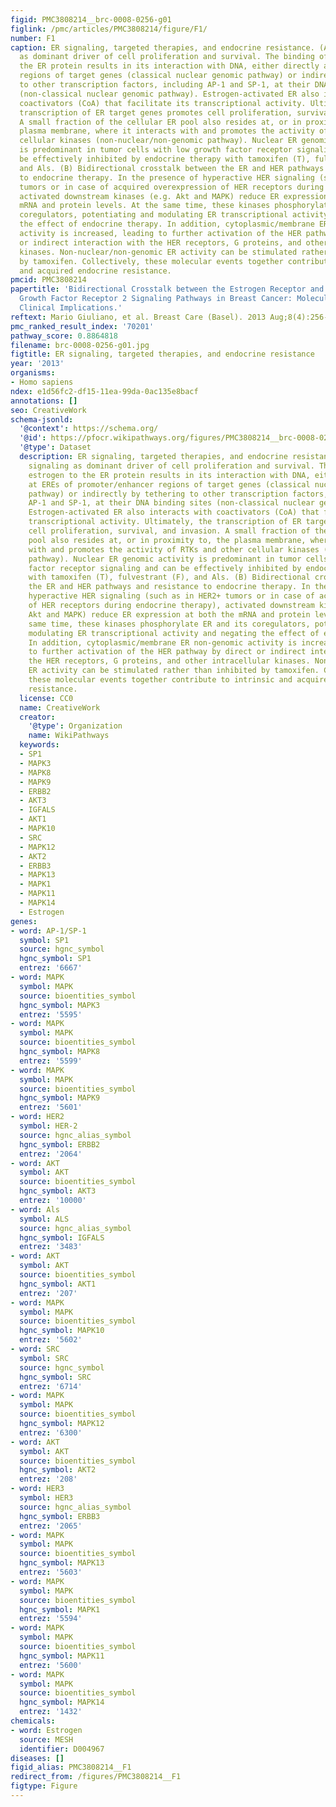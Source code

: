 ```yaml
---
figid: PMC3808214__brc-0008-0256-g01
figlink: /pmc/articles/PMC3808214/figure/F1/
number: F1
caption: ER signaling, targeted therapies, and endocrine resistance. (A) ER signaling
  as dominant driver of cell proliferation and survival. The binding of estrogen to
  the ER protein results in its interaction with DNA, either directly at EREs of promoter/enhancer
  regions of target genes (classical nuclear genomic pathway) or indirectly by tethering
  to other transcription factors, including AP-1 and SP-1, at their DNA binding sites
  (non-classical nuclear genomic pathway). Estrogen-activated ER also interacts with
  coactivators (CoA) that facilitate its transcriptional activity. Ultimately, the
  transcription of ER target genes promotes cell proliferation, survival, and invasion.
  A small fraction of the cellular ER pool also resides at, or in proximity to, the
  plasma membrane, where it interacts with and promotes the activity of RTKs and other
  cellular kinases (non-nuclear/non-genomic pathway). Nuclear ER genomic activity
  is predominant in tumor cells with low growth factor receptor signaling and can
  be effectively inhibited by endocrine therapy with tamoxifen (T), fulvestrant (F),
  and Als. (B) Bidirectional crosstalk between the ER and HER pathways and resistance
  to endocrine therapy. In the presence of hyperactive HER signaling (such as in HER2+
  tumors or in case of acquired overexpression of HER receptors during endocrine therapy),
  activated downstream kinases (e.g. Akt and MAPK) reduce ER expression at both the
  mRNA and protein levels. At the same time, these kinases phosphorylate ER and its
  coregulators, potentiating and modulating ER transcriptional activity and negating
  the effect of endocrine therapy. In addition, cytoplasmic/membrane ER non-genomic
  activity is increased, leading to further activation of the HER pathway by direct
  or indirect interaction with the HER receptors, G proteins, and other intracellular
  kinases. Non-nuclear/non-genomic ER activity can be stimulated rather than inhibited
  by tamoxifen. Collectively, these molecular events together contribute to intrinsic
  and acquired endocrine resistance.
pmcid: PMC3808214
papertitle: 'Bidirectional Crosstalk between the Estrogen Receptor and Human Epidermal
  Growth Factor Receptor 2 Signaling Pathways in Breast Cancer: Molecular Basis and
  Clinical Implications.'
reftext: Mario Giuliano, et al. Breast Care (Basel). 2013 Aug;8(4):256-262.
pmc_ranked_result_index: '70201'
pathway_score: 0.8864818
filename: brc-0008-0256-g01.jpg
figtitle: ER signaling, targeted therapies, and endocrine resistance
year: '2013'
organisms:
- Homo sapiens
ndex: e1d56fc2-df15-11ea-99da-0ac135e8bacf
annotations: []
seo: CreativeWork
schema-jsonld:
  '@context': https://schema.org/
  '@id': https://pfocr.wikipathways.org/figures/PMC3808214__brc-0008-0256-g01.html
  '@type': Dataset
  description: ER signaling, targeted therapies, and endocrine resistance. (A) ER
    signaling as dominant driver of cell proliferation and survival. The binding of
    estrogen to the ER protein results in its interaction with DNA, either directly
    at EREs of promoter/enhancer regions of target genes (classical nuclear genomic
    pathway) or indirectly by tethering to other transcription factors, including
    AP-1 and SP-1, at their DNA binding sites (non-classical nuclear genomic pathway).
    Estrogen-activated ER also interacts with coactivators (CoA) that facilitate its
    transcriptional activity. Ultimately, the transcription of ER target genes promotes
    cell proliferation, survival, and invasion. A small fraction of the cellular ER
    pool also resides at, or in proximity to, the plasma membrane, where it interacts
    with and promotes the activity of RTKs and other cellular kinases (non-nuclear/non-genomic
    pathway). Nuclear ER genomic activity is predominant in tumor cells with low growth
    factor receptor signaling and can be effectively inhibited by endocrine therapy
    with tamoxifen (T), fulvestrant (F), and Als. (B) Bidirectional crosstalk between
    the ER and HER pathways and resistance to endocrine therapy. In the presence of
    hyperactive HER signaling (such as in HER2+ tumors or in case of acquired overexpression
    of HER receptors during endocrine therapy), activated downstream kinases (e.g.
    Akt and MAPK) reduce ER expression at both the mRNA and protein levels. At the
    same time, these kinases phosphorylate ER and its coregulators, potentiating and
    modulating ER transcriptional activity and negating the effect of endocrine therapy.
    In addition, cytoplasmic/membrane ER non-genomic activity is increased, leading
    to further activation of the HER pathway by direct or indirect interaction with
    the HER receptors, G proteins, and other intracellular kinases. Non-nuclear/non-genomic
    ER activity can be stimulated rather than inhibited by tamoxifen. Collectively,
    these molecular events together contribute to intrinsic and acquired endocrine
    resistance.
  license: CC0
  name: CreativeWork
  creator:
    '@type': Organization
    name: WikiPathways
  keywords:
  - SP1
  - MAPK3
  - MAPK8
  - MAPK9
  - ERBB2
  - AKT3
  - IGFALS
  - AKT1
  - MAPK10
  - SRC
  - MAPK12
  - AKT2
  - ERBB3
  - MAPK13
  - MAPK1
  - MAPK11
  - MAPK14
  - Estrogen
genes:
- word: AP-1/SP-1
  symbol: SP1
  source: hgnc_symbol
  hgnc_symbol: SP1
  entrez: '6667'
- word: MAPK
  symbol: MAPK
  source: bioentities_symbol
  hgnc_symbol: MAPK3
  entrez: '5595'
- word: MAPK
  symbol: MAPK
  source: bioentities_symbol
  hgnc_symbol: MAPK8
  entrez: '5599'
- word: MAPK
  symbol: MAPK
  source: bioentities_symbol
  hgnc_symbol: MAPK9
  entrez: '5601'
- word: HER2
  symbol: HER-2
  source: hgnc_alias_symbol
  hgnc_symbol: ERBB2
  entrez: '2064'
- word: AKT
  symbol: AKT
  source: bioentities_symbol
  hgnc_symbol: AKT3
  entrez: '10000'
- word: Als
  symbol: ALS
  source: hgnc_alias_symbol
  hgnc_symbol: IGFALS
  entrez: '3483'
- word: AKT
  symbol: AKT
  source: bioentities_symbol
  hgnc_symbol: AKT1
  entrez: '207'
- word: MAPK
  symbol: MAPK
  source: bioentities_symbol
  hgnc_symbol: MAPK10
  entrez: '5602'
- word: SRC
  symbol: SRC
  source: hgnc_symbol
  hgnc_symbol: SRC
  entrez: '6714'
- word: MAPK
  symbol: MAPK
  source: bioentities_symbol
  hgnc_symbol: MAPK12
  entrez: '6300'
- word: AKT
  symbol: AKT
  source: bioentities_symbol
  hgnc_symbol: AKT2
  entrez: '208'
- word: HER3
  symbol: HER3
  source: hgnc_alias_symbol
  hgnc_symbol: ERBB3
  entrez: '2065'
- word: MAPK
  symbol: MAPK
  source: bioentities_symbol
  hgnc_symbol: MAPK13
  entrez: '5603'
- word: MAPK
  symbol: MAPK
  source: bioentities_symbol
  hgnc_symbol: MAPK1
  entrez: '5594'
- word: MAPK
  symbol: MAPK
  source: bioentities_symbol
  hgnc_symbol: MAPK11
  entrez: '5600'
- word: MAPK
  symbol: MAPK
  source: bioentities_symbol
  hgnc_symbol: MAPK14
  entrez: '1432'
chemicals:
- word: Estrogen
  source: MESH
  identifier: D004967
diseases: []
figid_alias: PMC3808214__F1
redirect_from: /figures/PMC3808214__F1
figtype: Figure
---
```

